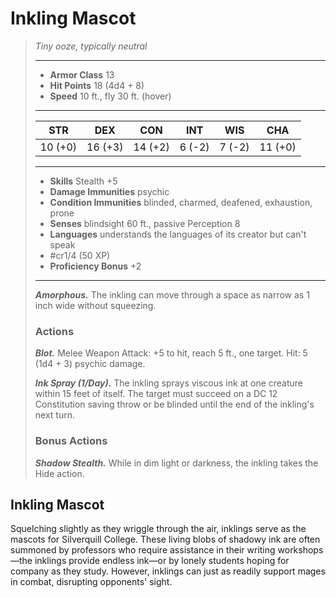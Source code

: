 # Inkling Mascot
>*Tiny ooze, typically neutral*
>___
>- **Armor Class** 13
>- **Hit Points** 18 (4d4 + 8)
>- **Speed** 10 ft., fly 30 ft. (hover)
>___
>|STR|DEX|CON|INT|WIS|CHA|
>|:---:|:---:|:---:|:---:|:---:|:---:|
>|10 (+0)|16 (+3)|14 (+2)|6 (-2)|7 (-2)|11 (+0)|
>___
>- **Skills** Stealth +5
>- **Damage Immunities** psychic
>- **Condition Immunities** blinded, charmed, deafened, exhaustion, prone
>- **Senses** blindsight 60 ft., passive Perception 8
>- **Languages** understands the languages of its creator but can't speak
>- #cr1/4 (50 XP)
>- **Proficiency Bonus** +2
>___
>***Amorphous.*** The inkling can move through a space as narrow as 1 inch wide without squeezing.  
>
>### Actions
>***Blot.*** Melee Weapon Attack: +5 to hit, reach 5 ft., one target. Hit: 5 (1d4 + 3) psychic damage.  
>
>***Ink Spray (1/Day).*** The inkling sprays viscous ink at one creature within 15 feet of itself. The target must succeed on a DC 12 Constitution saving throw or be blinded until the end of the inkling's next turn.  
>
>### Bonus Actions
>***Shadow Stealth.*** While in dim light or darkness, the inkling takes the Hide action.

## Inkling Mascot

Squelching slightly as they wriggle through the air, inklings serve as the mascots for Silverquill College. These living blobs of shadowy ink are often summoned by professors who require assistance in their writing workshops—the inklings provide endless ink—or by lonely students hoping for company as they study. However, inklings can just as readily support mages in combat, disrupting opponents' sight.